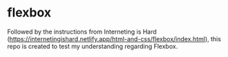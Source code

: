 # flexbox

Followed by the instructions from Interneting is Hard (https://internetingishard.netlify.app/html-and-css/flexbox/index.html), this repo is created to test my understanding regarding Flexbox.
